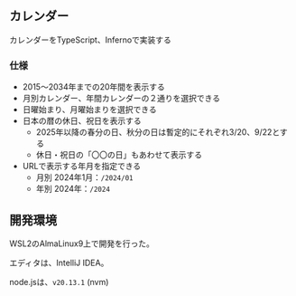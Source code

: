 ## カレンダー

カレンダーをTypeScript、Infernoで実装する

### 仕様

* 2015～2034年までの20年間を表示する
* 月別カレンダー、年間カレンダーの２通りを選択できる
* 日曜始まり、月曜始まりを選択できる
* 日本の暦の休日、祝日を表示する
  * 2025年以降の春分の日、秋分の日は暫定的にそれぞれ3/20、9/22とする
  * 休日・祝日の「〇〇の日」もあわせて表示する
* URLで表示する年月を指定できる
  * 月別 2024年1月：`/2024/01`
  * 年別 2024年：`/2024`



## 開発環境

WSL2のAlmaLinux9上で開発を行った。

エディタは、IntelliJ IDEA。

node.jsは、`v20.13.1` (nvm)

